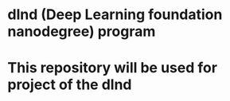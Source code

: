 # dlnd (Deep Learning foundation nanodegree) program
# This repository will be used for project of the dlnd
